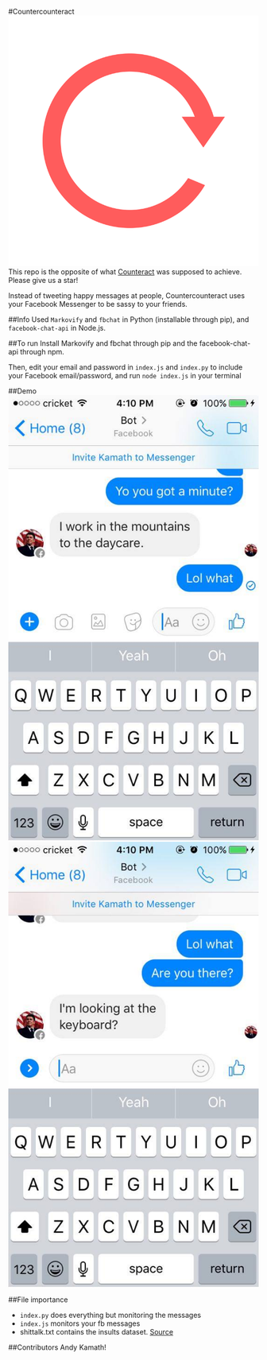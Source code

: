 #Countercounteract
![logo](logo.png)
<br>
This repo is the opposite of what [Counteract](http://github.com/CounteractIO/Counteract) was supposed to achieve. Please give us a star!

Instead of tweeting happy messages at people, Countercounteract uses your Facebook Messenger to be sassy to your friends. 

##Info
Used <code>Markovify</code> and <code>fbchat</code> in Python (installable through pip), and <code>facebook-chat-api</code> in Node.js.

##To run
Install Markovify and fbchat through pip and the facebook-chat-api through npm.

Then, edit your email and password in <code>index.js</code> and <code>index.py</code> to include your Facebook email/password, and run <code>node index.js</code> in your terminal

##Demo
![img1](ss1.jpg)
![img2](ss2.jpg)

##File importance
* <code>index.py</code> does everything but monitoring the messages
* <code>index.js</code> monitors your fb messages
* shittalk.txt contains the insults dataset. [Source](http://daviseford.com/shittalk/)

##Contributors
Andy Kamath!